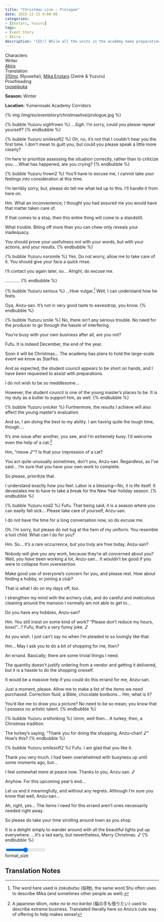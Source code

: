 ```yaml
---
title: "Christmas Live – Prologue"
date: 2015-12-15 9:00:00
categories:
- [Enstars, Yuzuru]
tags:
- Event Story
- Akira
description: "[ES!] While all the units in the academy make preparations for the coming massive Christmas event, “StarFes”, Hinata and Yuuta’s hearts don’t seem to be aligning with each other…"
---
```

<div class="three-wrapper" style="--storyColor:#5ac189;--storyColor-rgb:90,193,137;--storyColor-h:147.4;--storyColor-s:45.4%;--storyColor-l:55.5%;">
    <div class="info-area">
        <div class="info">
            <div class="info-item characters">
                <div class="label">
                    Characters
                </div>
                <div class="value">
                <a href="/categories/Enstars/Yuzuru" character="Yuzuru"></a>
                </div>
            </div>
            <div class="info-item one">
                <div class="label">
                    Writer
                </div>
                <div class="value">
                    <a href="/tags/Akira/">Akira</a>
                </div>
            </div>
            <div class="info-item two">
                <div class="label">
                    Translation
                </div>
                <div class="value">
                    <a href="/about" target="_blank">310mc</a> (Ryuseitai), <a href="https://twilightmalachite.tumblr.com/" target="_blank">Mika Enstars</a> (2wink & Yuzuru) 
                </div>
            </div>
            <div class="info-item three">
                <div class="label">
                   Proofreading
                </div>
                <div class="value">
                    <a href="https://ryuseipuka.notion.site/proofed-by-ryuseipuka-020757643ea94baabea5e7d21f325a8b" target="_blank">ryuseipuka</a>
                </div>
            </div>
        </div>
    </div>
</div>

<!-- more -->

<div class="msr-season winter">
    <p><span><b>Season:</b> Winter</span></p>
</div>

<div class="msr-location">
    <p><span><b>Location:</b> Yumenosaki Academy Corridors</span></p>
</div>

{% img /img/es/eventstory/christmaslive/prologue.jpg %}

{% bubble Yuzuru sighfrown %}
…<em>Sigh</em>. I’m sorry, could you please repeat yourself?
{% endbubble %}

{% bubble Yuzuru smilesoft2 %}
Oh, no, it’s not that I couldn’t hear you the first time. I don’t mean to guilt you, but could you please speak a little more clearly?

I’m here to prioritize assessing the situation correctly, rather than to criticize you. …What has happened, are you crying?
{% endbubble %}

{% bubble Yuzuru frown2 %}
You’ll have to excuse me, I cannot take your feelings into consideration at this time.

I’m terribly sorry, but, please do tell me what led up to this. I’ll handle it from here on.

Hm. What an inconvenience; I thought you had assured me you would have that matter taken care of.

If that comes to a stop, then this entire thing will come to a standstill.

What trouble. Biting off more than you can chew only reveals your inadequacy.

You should prove your usefulness not with your words, but with your actions, and your results.
{% endbubble %}

{% bubble Yuzuru norsmile %}
Yes. Do not worry, allow me to take care of it. You should give your face a quick rinse.

I’ll contact you again later, so… Alright, do excuse me.

…………
{% endbubble %}

{% bubble Yuzuru serious %}
…How vulgar.[^1] Well, I can understand how he feels.

Oya, Anzu-san. It’s not in very good taste to eavesdrop, you know.
{% endbubble %}

{% bubble Yuzuru smile %}
No, there isn’t any serious trouble. No need for the producer to go through the hassle of interfering.

You’re busy with your own business after all, are you not?

Fufu. It is indeed December, the end of the year.

Soon it will be Christmas… The academy has plans to hold the large-scale event we know as StarFes.

And as expected, the student council appears to be short on hands, and I have been requested to assist with preparations.

I do not wish to be so meddlesome…

However, the student council is one of the young master’s places to be. It is my duty as a butler to support him, as well.
{% endbubble %}

{% bubble Yuzuru snicker %}
Furthermore, the results I achieve will also affect the young master’s evaluation.

And so, I am doing the best to my ability. I am having quite the tough time, though….

It’s one issue after another, you see, and I’m extremely busy. I’d welcome even the help of a cat.[^2]

Hm, “meow ♪”? Is that your impression of a cat?

You act quite unusually sometimes, don’t you, Anzu-san. Regardless, as I’ve said… I’m sure that you have your own work to complete.

So please, prioritize that.

I understand exactly how you feel. Labor is a blessing—No, it is life itself. It devastates me to have to take a break for the New Year holiday season.
{% endbubble %}

{% bubble Yuzuru nod2 %}
Fufu. That being said, it is a season where you can easily fall sick… Please take care of yourself, Anzu-san.

I do not have the time for a long conversation now, so do excuse me.

Oh. I’m sorry, but please do not tug at the hem of my uniform. You resemble a lost child. What can I do for you?

Hm. So… It’s a rare occurrence, but you truly are free today, Anzu-san?

Nobody will give you any work, because they’re all concerned about you? Well, you <em>have</em> been working a lot, Anzu-san… It wouldn’t be good if you were to collapse from overexertion.

Make good use of everyone’s concern for you, and please rest. How about finding a hobby, or joining a club?

That is what I do on my days off, too.

I strengthen my mind with the archery club, and do careful and meticulous cleaning around the mansion I normally am not able to get to…

Do you have any hobbies, Anzu-san?

Hm. You still insist on some kind of work? “Please don’t reduce my hours, boss!”…? Fufu, that’s a very funny joke. ♪

As you wish. I just can’t say no when I’m pleaded to so lovingly like that.

Hm… May I ask you to do a bit of shopping for me, then?

An errand. Basically; there are some trivial things I need.

The quantity doesn’t justify ordering from a vendor and getting it delivered, but it is a hassle to do the shopping oneself.

It would be a massive help if you could do this errand for me, Anzu-san.

Just a moment, please. Allow me to make a list of the items we need purchased. Correction fluid, a Bible, chocolate bonbons… Hm, what is it?

You’d like me to draw you a picture? No need to be so mean; you know that I possess no artistic talent.
{% endbubble %}

{% bubble Yuzuru srsthinking %}
Umm, well then… A turkey, then, a Christmas tradition.

The turkey’s saying, “Thank you for doing the shopping, Anzu-chan! ♪” How’s this?
{% endbubble %}

{% bubble Yuzuru smilesoft2 %}
Fufu. I am glad that you like it.

Thank you very much. I had been overwhelmed with busyness up until some moments ago, but…

I feel somewhat more at peace now. Thanks to you, Anzu-san. ♪

Anyhow. For this upcoming year’s end…

Let us end it meaningfully, and without any regrets. Although I’m sure you know that well, Anzu-san…

Ah, right, yes… The items I need for this errand aren’t ones necessarily needed right away.

So please do take your time strolling around town as you shop.

It is a delight simply to wander around with all the beautiful lights put up everywhere. …It’s a tad early, but nevertheless, Merry Christmas. ♪
{% endbubble %}

<div class="navigation2">
    <div class="toolbar-wrapper">
        <div class="slider-container">
            <input type="range" min="1" max="5" value="3" class="slider">
        </div>
        <div class="toolbar">
            <a target="_blank" href="/translations" class="home-button" title="Translations Masterlist"><i class="fa fa-home"></i></a>
            <div class="toolbar__section">
                <a id="sliderDrop">
                    <span class="material-icons-round" title="Text Size">format_size</span>
                </a>
            </div>
            <a target="_blank" href="/christmas_live" title="Index"><i class="fa fa-star"></i></a>
            <a href="/christmas_live/dot_to_dot" title="Next Chapter: Dot to Dot"><i class="fa fa-arrow-right"></i></a>
            <a href="#Chapter-Index" class="top-arrow" title="Back to Top"><i class="fa fa-arrow-up"></i></a>
        </div>
    </div>
</div>

## Translation Notes

[^1]: The word here used is <em>zokubutsu</em> (俗物), the same word Shu often uses to describe Mika (and sometimes other people as well).
[^2]: A japanese idiom, <em>neko no te mo karitai</em> (猫の手も借りたい) used to describe extreme business. Translated literally here so Anzu’s cute way of offering to help makes sense!